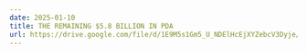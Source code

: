 ```yaml
---
date: 2025-01-10
title: THE REMAINING $5.8 BILLION IN PDA
url: https://drive.google.com/file/d/1E9M5s1Gm5_U_NDElHcEjXYZebcV3Dyje/view?usp=sharing
---
```

